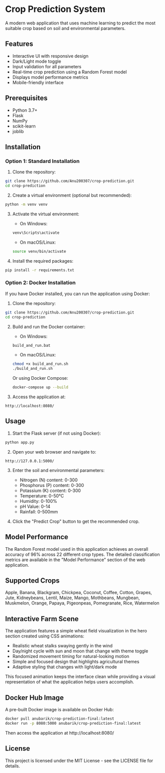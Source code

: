 # Crop Prediction System

A modern web application that uses machine learning to predict the most suitable crop based on soil and environmental parameters.

## Features

- Interactive UI with responsive design
- Dark/Light mode toggle
- Input validation for all parameters
- Real-time crop prediction using a Random Forest model
- Displays model performance metrics
- Mobile-friendly interface

## Prerequisites

- Python 3.7+
- Flask
- NumPy
- scikit-learn
- joblib

## Installation

### Option 1: Standard Installation

1. Clone the repository:

```bash
git clone https://github.com/Anu200307/crop-prediction.git
cd crop-prediction
```

2. Create a virtual environment (optional but recommended):

```bash
python -m venv venv
```

3. Activate the virtual environment:

   - On Windows:

   ```bash
   venv\Scripts\activate
   ```

   - On macOS/Linux:

   ```bash
   source venv/bin/activate
   ```

4. Install the required packages:

```bash
pip install -r requirements.txt
```

### Option 2: Docker Installation

If you have Docker installed, you can run the application using Docker:

1. Clone the repository:

```bash
git clone https://github.com/Anu200307/crop-prediction.git
cd crop-prediction
```

2. Build and run the Docker container:

   - On Windows:

   ```bash
   build_and_run.bat
   ```

   - On macOS/Linux:

   ```bash
   chmod +x build_and_run.sh
   ./build_and_run.sh
   ```

   Or using Docker Compose:

   ```bash
   docker-compose up --build
   ```

3. Access the application at:

```
http://localhost:8080/
```

## Usage

1. Start the Flask server (if not using Docker):

```bash
python app.py
```

2. Open your web browser and navigate to:

```
http://127.0.0.1:5000/
```

3. Enter the soil and environmental parameters:

   - Nitrogen (N) content: 0-300
   - Phosphorus (P) content: 0-300
   - Potassium (K) content: 0-300
   - Temperature: 0-50°C
   - Humidity: 0-100%
   - pH Value: 0-14
   - Rainfall: 0-500mm

4. Click the "Predict Crop" button to get the recommended crop.

## Model Performance

The Random Forest model used in this application achieves an overall accuracy of 96% across 22 different crop types. The detailed classification metrics are available in the "Model Performance" section of the web application.

## Supported Crops

Apple, Banana, Blackgram, Chickpea, Coconut, Coffee, Cotton, Grapes, Jute, Kidneybeans, Lentil, Maize, Mango, Mothbeans, Mungbean, Muskmelon, Orange, Papaya, Pigeonpeas, Pomegranate, Rice, Watermelon

## Interactive Farm Scene

The application features a simple wheat field visualization in the hero section created using CSS animations:

- Realistic wheat stalks swaying gently in the wind
- Day/night cycle with sun and moon that change with theme toggle
- Randomized movement timing for natural-looking motion
- Simple and focused design that highlights agricultural themes
- Adaptive styling that changes with light/dark mode

This focused animation keeps the interface clean while providing a visual representation of what the application helps users accomplish.

## Docker Hub Image

A pre-built Docker image is available on Docker Hub:

```bash
docker pull anubarik/crop-prediction-final:latest
docker run -p 8080:5000 anubarik/crop-prediction-final:latest
```

Then access the application at http://localhost:8080/

## License

This project is licensed under the MIT License - see the LICENSE file for details.
